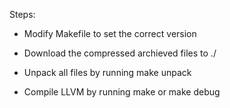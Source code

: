 Steps:

- Modify Makefile to set the correct version

- Download the compressed archieved files to ./

- Unpack all files by running make unpack

- Compile LLVM by running make or make debug
